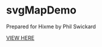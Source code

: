 # svgMapDemo
<p>Prepared for Hixme by Phil Swickard</p>
<a href="http://hixme-demo.s3-website-us-west-1.amazonaws.com/">VIEW HERE</a>
